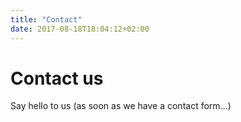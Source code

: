 ```yaml
---
title: "Contact"
date: 2017-08-18T18:04:12+02:00
---
```


# Contact us

Say hello to us (as soon as we have a contact form...)